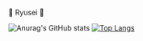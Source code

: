 
&#x1f921; Ryusei &#x1f921;

![Anurag's GitHub stats](https://github-readme-stats.vercel.app/api?username=RyuseiAndy&hide=contribs,prs)
[![Top Langs](https://github-readme-stats.vercel.app/api/top-langs/?username=RYuseiAndy&layout=compact)](https://github.com/anuraghazra/github-readme-stats)
